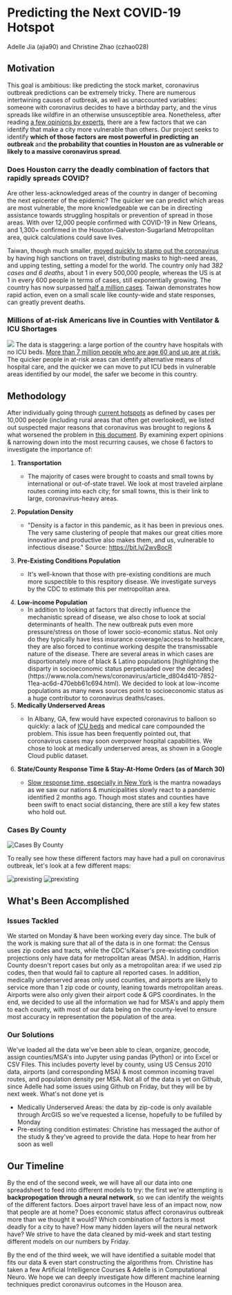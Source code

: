 # Predicting the Next COVID-19 Hotspot

Adelle Jia (ajia90) and Christine Zhao (czhao028)


## Motivation
This goal is ambitious: like predicting the stock market, coronavirus outbreak predictions can be extremely tricky. There are numerous intertwining causes of outbreak, as well as unaccounted variables: someone with coronavirus decides to have a birthday party, and the virus spreads like wildfire in an otherwise unsusceptible area. Nonetheless, after reading [a few opinions by experts](https://www.statnews.com/2020/04/01/coronavirus-how-bad-it-gets-different-communities/), there are a few factors that we can identify that make a city more vulnerable than others. Our project seeks to identify <b> which of those factors are most powerful in predicting an outbreak </b> and <b>the probability that counties in Houston are as vulnerable or likely to a massive coronavirus spread</b>.

### Does Houston carry the deadly combination of factors that rapidly spreads COVID?
Are other less-acknowledged areas of the country in danger of becoming the next epicenter of the epidemic? The quicker we can predict which areas are most vulnerable, the more knowledgeable we can be in directing assistance towards struggling hospitals or prevention of spread in those areas. With over 12,000 people confirmed with COVID-19 in New Orleans, and 1,300+ confirmed in the Houston-Galveston-Sugarland Metropolitan area, quick calculations could save lives. 

Taiwan, though much smaller, [moved quickly to stamp out the coronavirus](https://www.cnn.com/2020/04/04/asia/taiwan-coronavirus-response-who-intl-hnk/index.html) by having high sanctions on travel, distributing masks to high-need areas, and upping testing, setting a model for the world. The country only had *382 cases and 6 deaths*, about 1 in every 500,000 people, whereas the US is at 1 in every 600 people in terms of cases, still exponentially growing. The country has now surpassed [half a million cases](https://www.cnn.com/2020/04/10/health/us-coronavirus-friday/index.html). Taiwan demonstrates how rapid action, even on a small scale like county-wide and state responses, can greatly prevent deaths.

### Millions of at-risk Americans live in Counties with Ventilator & ICU Shortages
![](https://github.com/czhao028/DataScience/blob/master/no%20icu%20beds.PNG)
The data is staggering: a large portion of the country have hospitals with no ICU beds. [More than 7 million people who are age 60 and up are at risk.](https://khn.org/news/as-coronavirus-spreads-widely-millions-of-older-americans-live-in-counties-with-no-icu-beds/) The quicker people in at-risk areas can identify alternative means of hospital care, and the quicker we can move to put ICU beds in vulnerable areas identified by our model, the safer we become in this country. 

## Methodology
After individually going through [current hotspots](https://www.scientificamerican.com/article/map-reveals-hidden-u-s-hotspots-of-coronavirus-infection/) as defined by cases per 10,000 people (including rural areas that often get overlooked), we listed out suspected major reasons that coronavirus was brought to regions & what worsened the problem in [this document](https://docs.google.com/document/d/1aYphRfF8b_siem5ZNdMKAaTm5iFiyQtQwD_adOMns5U/edit?usp=sharing). By examining expert opinions & narrowing down into the most recurring causes, we chose 6 factors to investigate the importance of: 
<ol>
  
  <li> <b> Transportation </b> 
    <ul>
      <li> 
        
The majority of cases were brought to coasts and small towns by international or out-of-state travel. We look at most traveled airplane routes coming into each city; for small towns, this is their link to large, coronavirus-heavy areas. 
    </ul>
   <li> <b> Population Density </b>
     <ul>
      <li> 
        
"Density is a factor in this pandemic, as it has been in previous ones. The very same clustering of people that makes our great cities more innovative and productive also makes them, and us, vulnerable to infectious disease." Source: https://bit.ly/2wvBocR
     </ul>
    <li><b> Pre-Existing Conditions Population</b>
      <ul> 
        <li>
          
It's well-known that those with pre-existing conditions are much more suspectible to this respitory disease. We investigate surveys by the CDC to estimate this per metropolitan area. 
      </ul>
      
 <li> <b>Low-income Population</b>
  <ul> 
    <li> 
In addition to looking at factors that directly influence the mechanistic spread of disease, we also chose to look at social determinants of health. The new outbreak puts even more pressure/stress on those of lower socio-economic status. Not only do they typically have less insurance coverage/access to healthcare, they are also forced to continue working despite the transmissable nature of the disease. There are several areas in which cases are disportionately more of black & Latino populations [highlighting the disparty in socioeconomic status perpetuaded over the decades](https://www.nola.com/news/coronavirus/article_d804d410-7852-11ea-ac6d-470ebb61c694.html). We decided to look at low-income populations as many news sources point to socioeconomic status as a huge contributor to coronavirus deaths/cases.
  </ul>
  
  <li> <b>Medically Underserved Areas</b>
  <ul> 
    <li> 

 In Albany, GA, few would have expected coronavirus to balloon so quickly: a lack of [ICU beds](https://www.nytimes.com/2020/03/30/us/coronavirus-funeral-albany-georgia.html) and medical care compounded the problem. This issue has been frequently pointed out, that coronavirus cases may soon overpower hospital capabilities. We chose to look at medically underserved areas, as shown in a Google Cloud public dataset.
  </ul>
  
  <li> <b>State/County Response Time & Stay-At-Home Orders (as of March 30)</b>
<ul> 
  <li> 
   
[Slow response time, especially in New York](https://www.cnn.com/2020/03/26/us/new-york-coronavirus-explainer/index.html) is the mantra nowadays as we saw our nations & municipalities slowly react to a pandemic identified 2 months ago. Though most states and counties have been swift to enact social distancing, there are still a key few states who hold out. 
  </ul>
</ol>

### Cases By County
![Cases By County](https://github.com/czhao028/DataScience/blob/master/cases%20by%20county.PNG)

To really see how these different factors may have had a pull on coronavirus outbreak, let's look at a few different maps:

![prexisting](https://github.com/czhao028/DataScience/blob/master/pre-existing.PNG)
![prexisting](https://github.com/czhao028/DataScience/blob/master/pictures-country.jpg)
 ## What's Been Accomplished
 
 ### Issues Tackled
 We started on Monday & have been working every day since. The bulk of the work is making sure that all of the data is in one format: the Census uses zip codes and tracts, while the CDC's/Kaiser's pre-existing condition projections only have data for metropolitan areas (MSA). In addition, Harris County doesn't report cases but only as a metropolitan area: if we used zip codes, then that would fail to capture all reported cases. In addition, medically underserved areas only used counties, and airports are likely to service more than 1 zip code or county, leaning towards metropolitan areas. Airports were also only given their airport code & GPS coordinates. In the end, we decided to use all the information we had for MSA's and apply them to each county, with most of our data being on the county-level to ensure most accuracy in representation the population of the area.
 
 ### Our Solutions
We've loaded all the data we've been able to clean, organize, geocode, assign counties/MSA's into Jupyter using pandas (Python) or into Excel or CSV Files. This includes poverty level by county, using US Census 2010 data, airports (and corresponding MSA) & most common incoming travel routes, and population density per MSA. Not all of the data is yet on Github, since Adelle had some issues using Github on Friday, but they will be by next week. What's not done yet is 
- Medically Underserved Areas: the data by zip-code is only available through ArcGIS so we've requested a license, hopefully to be fufilled by Monday
- Pre-existing condition estimates: Christine has messaged the author of the study & they've agreed to provide the data. Hope to hear from her soon as well
 
 ## Our Timeline
By the end of the second week, we will have all our data into one spreadsheet to feed into different models to try: the first we're attempting is <b>backpropogation through a neural network</b>, so we can identify the weights of the different factors. Does airport travel have less of an impact now, now that people are at home? Does economic status affect coronavirus outbreak more than we thought it would? Which combination of factors is most deadly for a city to have? How many hidden layers will the neural network have? We strive to have the data cleaned by mid-week and start testing different models on our numbers by Friday. 

By the end of the third week, we will have identified a suitable model that fits our data & even start constructing the algorithms from. Christine has taken a few Artificial Intelligence Courses & Adelle is in Computational Neuro. We hope we can deeply investigate how different machine learning techniques predict coronavirus outcomes in the Houson area. 
 

      
        




